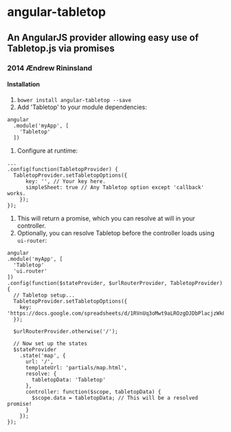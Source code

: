 # angular-tabletop
## An AngularJS provider allowing easy use of Tabletop.js via promises
### 2014 Ændrew Rininsland

#### Installation

1. `bower install angular-tabletop --save`
1. Add 'Tabletop' to your module dependencies:
  ```
  angular
    .module('myApp', [
      'Tabletop'
    ])
  ```
1. Configure at runtime:
  ```
  ...
  .config(function(TabletopProvider) {
    TabletopProvider.setTabletopOptions({
        key: '', // Your key here.
        simpleSheet: true // Any Tabletop option except 'callback' works.
      });
  });
  ```
1. This will return a promise, which you can resolve at will in your controller.
1. Optionally, you can resolve Tabletop before the controller loads using `ui-router`:
  ```
  angular
  .module('myApp', [
    'Tabletop'
    'ui.router'
  ])
  .config(function($stateProvider, $urlRouterProvider, TabletopProvider) {
    // Tabletop setup...
    TabletopProvider.setTabletopOptions({
      key: 'https://docs.google.com/spreadsheets/d/1RVnUq3oMwt9aLROzgDJDbPlacjzWkOnx8pzzvX4Lcw4/pubhtml',
    });

    $urlRouterProvider.otherwise('/');

    // Now set up the states
    $stateProvider
      .state('map', {
        url: '/',
        templateUrl: 'partials/map.html',
        resolve: {
          tabletopData: 'Tabletop'
        },
        controller: function($scope, tabletopData) {
          $scope.data = tabletopData; // This will be a resolved promise!
        }
      });
  });

  ```
